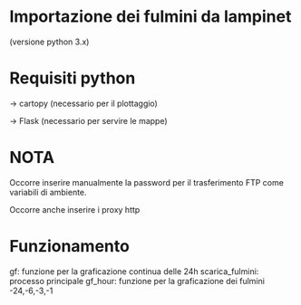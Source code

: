 # Importazione dei fulmini da lampinet
(versione python 3.x)

# Requisiti python

-> cartopy (necessario per il plottaggio)

-> Flask (necessario per servire le mappe)

# NOTA
Occorre inserire manualmente la password per il trasferimento FTP come variabili di ambiente.

Occorre anche inserire i proxy http

# Funzionamento
gf: funzione per la graficazione continua delle 24h
scarica_fulmini: processo principale
gf_hour: funzione per la graficazione dei fulmini -24,-6,-3,-1
